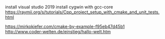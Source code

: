 install visual studio 2019
install cygwin with gcc-core
https://raymii.org/s/tutorials/Cpp_project_setup_with_cmake_and_unit_tests.html

https://mirkokiefer.com/cmake-by-example-f95eb47d45b1
http://www.coder-welten.de/einstieg/hallo-welt.htm